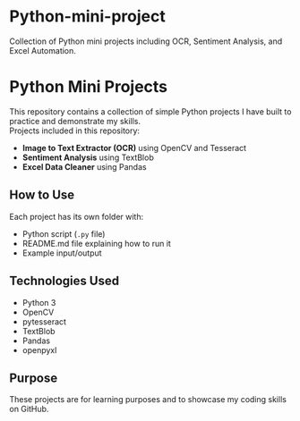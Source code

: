 # Python-mini-project
Collection of Python mini projects including OCR, Sentiment Analysis, and Excel Automation.
# Python Mini Projects

This repository contains a collection of simple Python projects I have built to practice and demonstrate my skills.  
Projects included in this repository:
- **Image to Text Extractor (OCR)** using OpenCV and Tesseract
- **Sentiment Analysis** using TextBlob
- **Excel Data Cleaner** using Pandas

## How to Use
Each project has its own folder with:
- Python script (`.py` file)
- README.md file explaining how to run it
- Example input/output

## Technologies Used
- Python 3
- OpenCV
- pytesseract
- TextBlob
- Pandas
- openpyxl

## Purpose
These projects are for learning purposes and to showcase my coding skills on GitHub.
